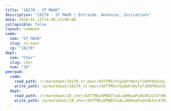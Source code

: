 ```yaml
---
title: "18270 - ST MAUR"
description: "18270 - ST MAUR | Entraide, Annonces, Initiatives"
date: 2020-01-11T14:09:21+09:00
collapsible: false
layout: commune
comm:
  nom: "ST MAUR"
  slug: st-maur
  cp: "18270"
dept:
  nom: "Cher"
  slug: cher
  num: "18"
peerpad:
  comm:
    read_path: /r/markdown/18270_st-maur/4XTTM5xYSyQaPrWyYyf189Pd5oCdy1t7Ksb1KbeCAZwmKF3Qr
    write_path: /w/markdown/18270_st-maur/4XTTM5xYSyQaPrWyYyf189Pd5oCdy1t7Ksb1KbeCAZwmKF3Qr-K3TgV5AukgBTcsFBNrZpNeZ17Wq4smoXr6eVczYYoiQoGyeiWS3LdruC8qNe4W2qf31HYPsi8iAAc3RBaxXpByaZdr3u37FiUEAcPNnzDvSsxoUrWVFpyUa1MuPMf24x7NNxhaQN
  dept:
    read_path: /r/markdown/18_cher/4XTTMEa5PWDZtxALvAKRwaPodGXBJuC47XWLMLZ5hCaMSik3w
    write_path: /w/markdown/18_cher/4XTTMEa5PWDZtxALvAKRwaPodGXBJuC47XWLMLZ5hCaMSik3w-K3TgTvT6tiupPRTeoV2zMggT6E77BmY6Zeeqwk1pvv6Bfo4GHKoyLD2hQDLMcNajnfixB5aDgngmFZba1jsFtXhXJhkZaMz5Fno5UjuUU6mkQFXv9cWu6FJLmGRziLMtgTSufDeD
---
```


